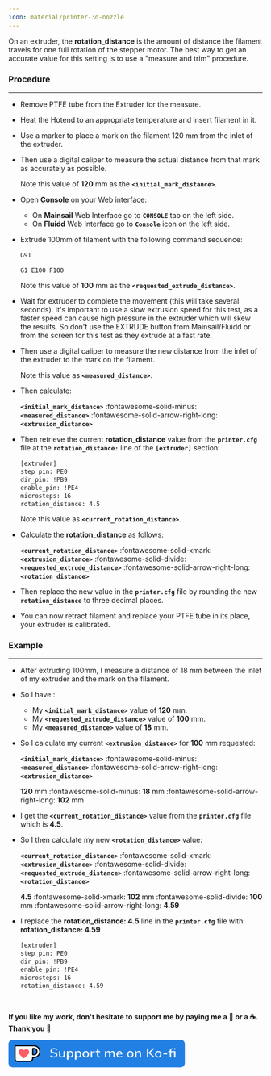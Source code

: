```yaml
---
icon: material/printer-3d-nozzle
---
```


On an extruder, the **rotation_distance** is the amount of distance the filament travels for one full rotation of the stepper motor. The best way to get an accurate value for this setting is to use a "measure and trim" procedure.

### Procedure
<hr>

- Remove PTFE tube from the Extruder for the measure.

- Heat the Hotend to an appropriate temperature and insert filament in it.

- Use a marker to place a mark on the filament 120 mm from the inlet of the extruder.

- Then use a digital caliper to measure the actual distance from that mark as accurately as possible.

    Note this value of **120** mm as the **`<initial_mark_distance>`**.

- Open **Console** on your Web interface:

    - On **Mainsail** Web Interface go to **`CONSOLE`** tab on the left side.
    - On **Fluidd** Web Interface go to **`Console`** icon on the left side.

- Extrude 100mm of filament with the following command sequence:

    ``` title="Console"
    G91
    ```

    ``` title="Console"
    G1 E100 F100
    ```

    Note this value of **100** mm as the **`<requested_extrude_distance>`**.

- Wait for extruder to complete the movement (this will take several seconds). It's important to use a slow extrusion speed for this test, as a faster speed can cause high pressure in the extruder which will skew the results. So don't use the EXTRUDE button from Mainsail/Fluidd or from the screen for this test as they extrude at a fast rate.

- Then use a digital caliper to measure the new distance from the inlet of the extruder to the mark on the filament.

    Note this value as **`<measured_distance>`**.

- Then calculate:

    **`<initial_mark_distance>`** :fontawesome-solid-minus: **`<measured_distance>`** :fontawesome-solid-arrow-right-long: **`<extrusion_distance>`**

- Then retrieve the current **rotation_distance** value from the **`printer.cfg`** file at the **`rotation_distance:`** line of the **`[extruder]`** section:

    ``` title="printer.cfg" hl_lines="6"
    [extruder]
	step_pin: PE0
	dir_pin: !PB9
	enable_pin: !PE4
	microsteps: 16
	rotation_distance: 4.5
    ```

    Note this value as **`<current_rotation_distance>`**.

- Calculate the **rotation_distance** as follows:

    **`<current_rotation_distance>`** :fontawesome-solid-xmark: **`<extrusion_distance>`** :fontawesome-solid-divide: **`<requested_extrude_distance>`** :fontawesome-solid-arrow-right-long: **`<rotation_distance>`**

- Then replace the new value in the **`printer.cfg`** file by rounding the new **`rotation_distance`** to three decimal places.

- You can now retract filament and replace your PTFE tube in its place, your extruder is calibrated.


### Example
<hr>

- After extruding 100mm, I measure a distance of 18 mm between the inlet of my extruder and the mark on the filament.

- So I have :

    - My **`<initial_mark_distance>`** value of **120** mm.
    - My **`<requested_extrude_distance>`** value of **100** mm.
    - My **`<measured_distance>`** value of **18** mm.

- So I calculate my current **`<extrusion_distance>`** for **100** mm requested:

    **`<initial_mark_distance>`** :fontawesome-solid-minus: **`<measured_distance>`** :fontawesome-solid-arrow-right-long: **`<extrusion_distance>`**

    **120** mm :fontawesome-solid-minus: **18** mm :fontawesome-solid-arrow-right-long: **102** mm

- I get the **`<current_rotation_distance>`** value from the **`printer.cfg`** file which is **4.5**.

- So I then calculate my new **`<rotation_distance>`** value:

    **`<current_rotation_distance>`** :fontawesome-solid-xmark: **`<extrusion_distance>`** :fontawesome-solid-divide: **`<requested_extrude_distance>`** :fontawesome-solid-arrow-right-long: **`<rotation_distance>`**

    **4.5** :fontawesome-solid-xmark: **102** mm :fontawesome-solid-divide: **100** mm :fontawesome-solid-arrow-right-long: **4.59**

- I replace the **rotation_distance: 4.5** line in the **`printer.cfg`** file with:<br />
  **rotation_distance: 4.59**

    ``` title="printer.cfg" hl_lines="6"
    [extruder]
	step_pin: PE0
	dir_pin: !PB9
	enable_pin: !PE4
	microsteps: 16
	rotation_distance: 4.59
    ```

<br />

**If you like my work, don't hesitate to support me by paying me a 🍺 or a ☕. Thank you 🙂**

<a href="https://ko-fi.com/guilouz" target="_blank"><img width="350" src="../assets/images/ko-fi.png"></a>
